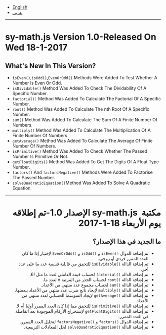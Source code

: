 <ul><li><a href="#english">English</a></li><li><a href="#arabic">عربي</a></li></ul><hr>
<h1 id="english">sy-math.js Version 1.0-Released On Wed 18-1-2017</h1><h2>What's New In This Version?</h2><ul><li><code>isEven()</code>,<code>isOdd()</code>,<code>EvenOrOdd()</code> Methods Were Added To Test Whether A Number Is Even Or Odd.</li><li><code>isDividable()</code> Method Was Added To Check The Dividability Of A Specific Number.</li>
<li><code>factorial()</code> Method Was Added To Calculate The Factorial Of A Specific Number.</li>
<li><code>root()</code> Method Was Added To Calculate The nth Root Of A Specific Number.</li>
<li><code>sum()</code> Method Was Added To Calculate The Sum Of A Finite Number Of Numbers.</li>
<li><code>multiply()</code> Method Was Added To Calculate The Multiplication Of A Finite Number Of Numbers.</li>
<li><code>getAverage()</code> Method Was Added To Calculate The Average Of Finite Number Of Numbers.</li><li><code>isPrimitive()</code> Method Was Added To Check Whether The Passed Number Is Primitive Or Not.</li><li><code>getFloatDigits()</code> Method Was Added To Get The Digits Of A Float Type Number.</li><li><code>factors()</code> And <code>factorsNegative()</code> Methods Were Added To Factorise The Passed Number.</li><li><code>solveQuadraticEquation()</code>Method Was Added To Solve A Quadratic Equation.</li>
</ul>
<hr><h1 id="arabic" dir="rtl">مكتبة 
<span dir="ltr">sy-math.js</span>
الإصدار 1.0-تم إطلاقه يوم الأربعاء 18-1-2017</h1><h2 dir="rtl">ما الجديد في هذا الإصدار؟</h2>
<ul dir="rtl"><li>تم إضافة الدوال <code dir="ltr">isEven()</code> و <code dir="ltr">isOdd()</code> و <code dir="ltr">EvenOrOdd()</code> لإختبار إذا ما كان العدد الممرر فردي أو زوجي.</li><li>تم إضافة الدالة <code dir="ltr">isDividable()</code> للتحقق من قابلية قسمة عدد ما على عدد آخر.</li><li>تم إضافة الدالة <code dir="ltr">factorial()</code> لحساب قيمة العاملي لعدد ما مثل <span dir="ltr">6!</span>.</li><li>تم إضافة الدالة <code dir="ltr">root()</code> لحساب الجذر من المرتبة n لعدد ما.</li><li>تم إضافة الدالة <code dir="ltr">sum()</code> لحساب مجموع عدد منتهي من الأعداد.</li><li>تم إضافة الدالة <code dir="ltr">multiply()</code> لإيجاد ناتج ضرب عدد منتهي من الأعداد ببعضها.</li><li>تم إضافة الدالة <code dir="ltr">getAverage()</code> لإيجاد المتوسط الحسابي لعدد منتهي من الأعداد.</li><li>تم إضافة الدالة <code dir="ltr">isPrimitive()</code> للتحقق مما إذا كان العدد الممرر أوليا أم لا.</li><li>تم إضافة الدالة <code dir="ltr">getFloatDigits()</code> لإستخراج الأرقام الموجودة بعد الفاصلة في العدد الممرر.
</li><li>تم إضافة الدوال <code dir="ltr">factors()</code> و <code dir="ltr">factorsNegative()</code> لتحليل العدد الممرر.</li><li>تم إضافة الدالة <code dir="ltr">solveQuadraticEquation()</code> لحل المعادلات التربيعية.</li>
</ul>
